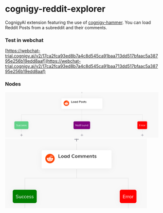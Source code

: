 # cognigy-reddit-explorer

CognigyAI extension featuring the use of [cognigy-hammer](https://www.npmjs.com/package/cognigy-hammer). You can load Reddit Posts from a subreddit and their comments.

### Test in webchat

[https://webchat-trial.cognigy.ai/v2/17ca2fca93ed8b7a4c8d545ca91baa713dd517bfaac5a38795e256b19edd8aaf](https://webchat-trial.cognigy.ai/v2/17ca2fca93ed8b7a4c8d545ca91baa713dd517bfaac5a38795e256b19edd8aaf)

### Nodes

<img src="./screenshots/load-posts.demo.png">

<img src="./screenshots/load-comments.demo.png">

